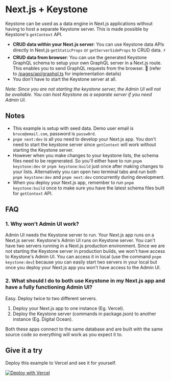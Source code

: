 # Next.js + Keystone

Keystone can be used as a data engine in Next.js applications without having to host a separate Keystone server.
This is made possible by Keystone's `getContext` API.

- **CRUD data within your Next.js server**: You can use Keystone data APIs directly in Next.js `getStaticProps` or `getServerSideProps` to CRUD data. ⚡️
- **CRUD data from browser**: You can use the generated Keystone GraphQL schema to setup your own GraphQL server in a Next.js route. This enables you to send GraphQL requests from the browser. 🤯 (refer to [/pages/api/graphql.ts](/pages/api/graphql.ts) for implementation details)
- You don't have to start the Keystone server at all.

_Note: Since you are not starting the keystone server, the Admin UI will not be available. You can host Keystone as a separate server if you need Admin UI._

## Notes

- This example is setup with seed data. Demo user email is `bruce@email.com`, password is `passw0rd`.
- `pnpm next:dev` is all you need to develop your Next.js app. You don't need to start the keystone server since `getContext` will work without starting the Keystone server.
- However when you make changes to your keystone lists, the schema files need to be regenerated. So you'll either have to run `pnpm keystone:dev` or `pnpm keystone:build` just once after making changes to your lists. Alternatively you can open two terminal tabs and run both `pnpm keystone:dev` and `pnpm next:dev` concurrently during development.
- When you deploy your Next.js app, remember to run `pnpm keystone:build` once to make sure you have the latest schema files built for `getContext` API.

## FAQ

### 1. Why won't Admin UI work?

Admin UI needs the Keystone server to run. Your Next.js app runs on a Next.js server. Keystone's Admin UI runs on Keystone server. You can't have two servers running in a Next.js production environment. Since we are not starting the Keystone server in production builds, we won't have access to Keystone's Admin UI. You can access it in local (use the command `pnpm keystone:dev`) because you can easily start two servers in your local but once you deploy your Next.js app you won't have access to the Admin UI.

### 2. What should I do to both use Keystone in my Next.js app and have a fully functioning Admin UI?

Easy. Deploy twice to two different servers.

1. Deploy your Next.js app to one instance (Eg. Vercel).
2. Deploy the Keystone server (commands in package.json) to another instance (Eg. Digital Ocean).

Both these apps connect to the same database and are built with the same source code so everything will work as you expect it to.

## Give it a try

Deploy this example to Vercel and see it for yourself.

[![Deploy with Vercel](https://vercel.com/button)](https://vercel.com/new/clone?repository-url=https%3A%2F%2Fgithub.com%2Fkeystonejs%2Fkeystone%2Ftree%2Fmain%2Fexamples%2Fframework-nextjs-app-directory)
